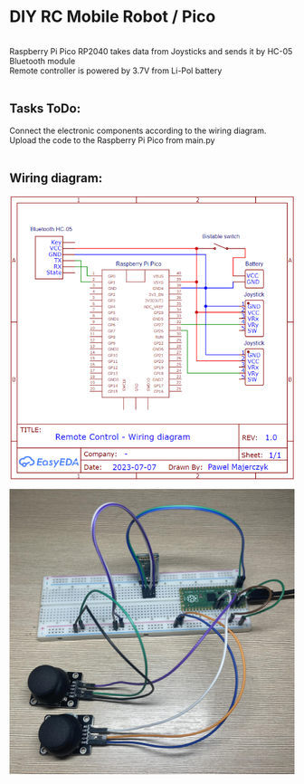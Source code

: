 # DIY RC Mobile Robot / Pico

<br> Raspberry Pi Pico RP2040 takes data from Joysticks and sends it by HC-05 Bluetooth module <br>
Remote controller is powered by 3.7V from Li-Pol battery <br><br>

## Tasks ToDo:

Connect the electronic components according to the wiring diagram. <br>
Upload the code to the Raspberry Pi Pico from main.py <br><br>

## Wiring diagram:

<p align="center">
    <img src="https://github.com/PMajerczyk/DIY-RC-MobileRobot/blob/main/Pico/Pico.png" alt="png" width="600" >
</p>
<p align="center">
    <img src="https://github.com/PMajerczyk/DIY-RC-MobileRobot/blob/main/Pico/Pico_connection.jpg" alt="jpg" width="600" >
</p>
